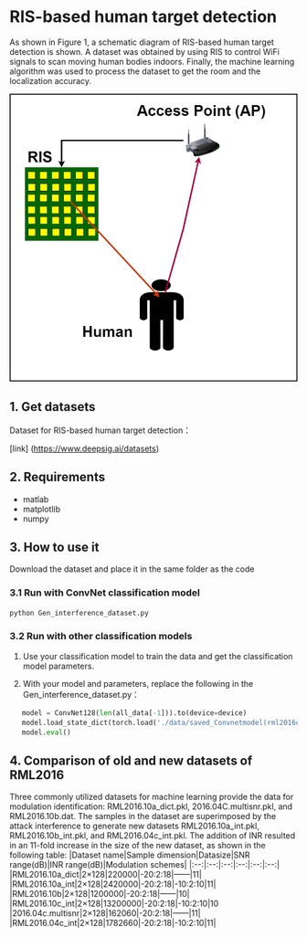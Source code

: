 #  RIS-based human target detection
 As shown in Figure 1, a schematic diagram of RIS-based human target detection is shown. A dataset was obtained by using RIS to control WiFi signals to scan moving human bodies indoors. Finally, the machine learning algorithm was used to process the dataset to get the room and the localization accuracy.
 <div align=center>
<img src="fig1.png"> 
</div>

## 1. Get datasets
Dataset for RIS-based human target detection：

 [link] (https://www.deepsig.ai/datasets)

## 2. Requirements
- matlab
- matplotlib
- numpy 
## 3. How to use it
Download the dataset and place it in the same folder as the code
### 3.1 Run with ConvNet classification model
```python 
python Gen_interference_dataset.py
```
### 3.2 Run with other classification models
1. Use your classification model to train the data and get the classification model parameters.

2. With your model and parameters, replace the following in the Gen_interference_dataset.py：
```python
   model = ConvNet128(len(all_data[-1])).to(device=device)  
   model.load_state_dict(torch.load('./data/saved_Convnetmodel(rml2016c).pth', map_location=device))  
   model.eval()
```
## 4. Comparison of old and new datasets of RML2016
Three commonly utilized datasets for machine learning provide the data for modulation identification: RML2016.10a_dict.pkl, 2016.04C.multisnr.pkl, and RML2016.10b.dat. The samples in the dataset are superimposed by the attack interference to generate new datasets RML2016.10a_int.pkl, RML2016.10b_int.pkl, and RML2016.04c_int.pkl. The addition of INR resulted in an 11-fold increase in the size of the new dataset, as shown in the following table:
|Dataset name|Sample dimension|Datasize|SNR range(dB)|INR range(dB)|Modulation schemes|
|:--:|:--:|:--:|:--:|:--:|:--:|
|RML2016.10a_dict|2×128|220000|-20:2:18|——|11|
|RML2016.10a_int|2×128|2420000|-20:2:18|-10:2:10|11|
|RML2016.10b|2×128|1200000|-20:2:18|——|10|
|RML2016.10c_int|2×128|13200000|-20:2:18|-10:2:10|10
|2016.04c.multisnr|2×128|162060|-20:2:18|——|11|
|RML2016.04c_int|2×128|1782660|-20:2:18|-10:2:10|11|

